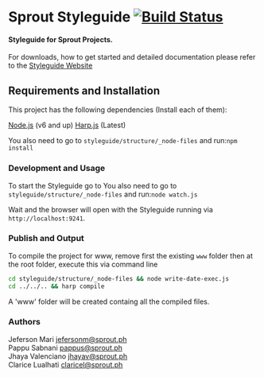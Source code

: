 # Sprout Styleguide [![Build Status](https://travis-ci.org/JefMari/sprout-styleguide.svg?branch=master)](https://travis-ci.org/JefMari/sprout-styleguide)
#### Styleguide for Sprout Projects.

For downloads, how to get started and detailed documentation please refer to the [Styleguide Website](https://jefmari.github.io/sprout-styleguide/www)

## Requirements and Installation 
This project has the following dependencies (Install each of them):

[Node.js](https://nodejs.org/en/ "Node.js") (v6 and up)
[Harp.js](http://harpjs.com/ "Harp.js") (Latest)

You also need to go to `styleguide/structure/_node-files` and run:`npm install`

### Development and Usage

To start the Styleguide go to You also need to go to `styleguide/structure/_node-files` and run:`node watch.js`

Wait and the browser will open with the Styleguide running via `http://localhost:9241`.

### Publish and Output

To compile the project for www, remove first the existing `www` folder then at the root folder, execute this via command line

```sh
cd styleguide/structure/_node-files && node write-date-exec.js
cd ../../.. && harp compile
```

A 'www' folder will be created containg all the compiled files.


### Authors  
Jeferson Mari <jefersonm@sprout.ph>   
Pappu Sabnani <pappus@sprout.ph>   
Jhaya Valenciano <jhayav@sprout.ph>   
Clarice Lualhati <claricel@sprout.ph>   
